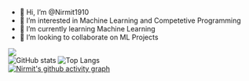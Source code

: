 - 👋 Hi, I’m @Nirmit1910
- 👀 I’m interested in Machine Learning and Competetive Programming
- 🌱 I’m currently learning Machine Learning
- 💞️ I’m looking to collaborate on ML Projects


<!---
Nirmit1910/Nirmit1910 is a ✨ special ✨ repository because its `README.md` (this file) appears on your GitHub profile.
You can click the Preview link to take a look at your changes.
--->
![](https://visitor-badge.laobi.icu/badge?page_id=Nirmit1910.Nirmit1910)   <br/>                                                                                                        ![GitHub stats](https://github-readme-stats.vercel.app/api?username=Nirmit1910&show_icons=true&theme=dracula)   ![Top Langs](https://github-readme-stats.vercel.app/api/top-langs/?username=Nirmit1910&theme=dracula)  
[![Nirmit's github activity graph](https://activity-graph.herokuapp.com/graph?username=Nirmit1910&theme=dracula)](https://github.com/Nirmit1910/github-readme-activity-graph)
